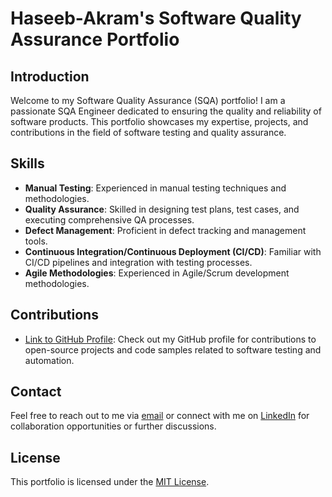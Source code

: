 # Haseeb-Akram's Software Quality Assurance Portfolio

## Introduction

Welcome to my Software Quality Assurance (SQA) portfolio! I am a passionate SQA Engineer dedicated to ensuring the quality and reliability of software products. This portfolio showcases my expertise, projects, and contributions in the field of software testing and quality assurance.

## Skills

- **Manual Testing**: Experienced in manual testing techniques and methodologies.
- **Quality Assurance**: Skilled in designing test plans, test cases, and executing comprehensive QA processes.
- **Defect Management**: Proficient in defect tracking and management tools.
- **Continuous Integration/Continuous Deployment (CI/CD)**: Familiar with CI/CD pipelines and integration with testing processes.
- **Agile Methodologies**: Experienced in Agile/Scrum development methodologies.

## Contributions

- [Link to GitHub Profile](https://github.com/Haseeb-Akram-SQA): Check out my GitHub profile for contributions to open-source projects and code samples related to software testing and automation.

## Contact

Feel free to reach out to me via [email](haseebakram97@gmail.com) or connect with me on [LinkedIn](https://www.linkedin.com/in/hafiz-haseeb-akram-144087175/) for collaboration opportunities or further discussions.

## License

This portfolio is licensed under the [MIT License](LICENSE).
